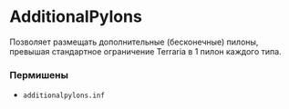# AdditionalPylons

Позволяет размещать дополнительные (бесконечные) пилоны, превышая стандартное ограничение Terraria в 1 пилон каждого типа.

### Пермишены

- `additionalpylons.inf`